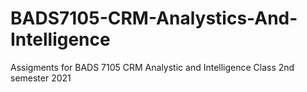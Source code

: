 # BADS7105-CRM-Analystics-And-Intelligence
Assigments for BADS 7105 CRM Analystic and Intelligence Class 2nd semester 2021
